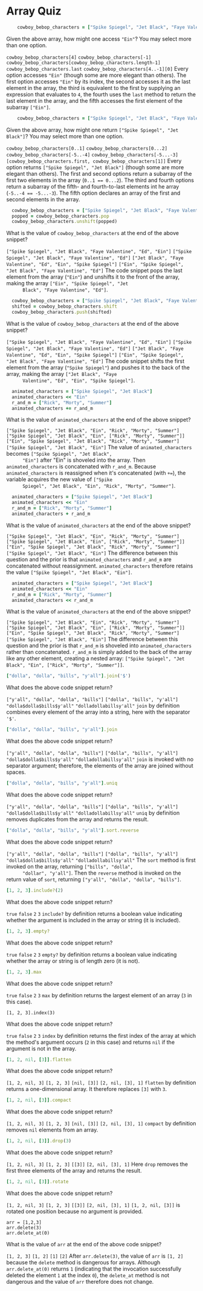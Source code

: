 # Array Quiz

```ruby
    cowboy_bebop_characters = ["Spike Spiegel", "Jet Black", "Faye Valentine", "Ed", "Ein"]
```

<quiz>
  <question multiple>
      <p>Given the above array, how might one access <code>"Ein"</code>? You may select more than one option.</p>
      <answer correct><code>cowboy_bebop_characters[4]</code></answer>
      <answer correct><code>cowboy_bebop_characters[-1]</code></answer>
      <answer correct><code>cowboy_bebop_characters[cowboy_bebop_characters.length-1]</code></answer>
      <answer correct><code>cowboy_bebop_characters.last</code></answer>
      <answer correct><code>cowboy_bebop_characters[4..-1][0]</code></answer>
      <explanation>Every option accesses <code>"Ein"</code> (though some are more elegant than others). The
      first option accesses <code>"Ein"</code> by its index, the second accesses it as the last
      element in the array, the third is equivalent to the first by supplying an
      expression that evaluates to <code>4</code>, the fourth uses the <code>last</code> method to return
      the last element in the array, and the fifth accesses the first element of the
      subarray <code>["Ein"]</code>.</explanation>
  </question>
</quiz>


```ruby
    cowboy_bebop_characters = ["Spike Spiegel", "Jet Black", "Faye Valentine", "Ed", "Ein"]
```

<quiz>
  <question multiple>
      <p>Given the above array, how might one return <code>["Spike Spiegel", "Jet Black"]</code>? You may select more than one option.</p>
      <answer correct><code>cowboy_bebop_characters[0..1]</code></answer>
      <answer correct><code>cowboy_bebop_characters[0...2]</code></answer>
      <answer correct><code>cowboy_bebop_characters[-5..-4]</code></answer>
      <answer correct><code>cowboy_bebop_characters[-5...-3]</code></answer>
      <answer correct><code>[cowboy_bebop_characters.first, cowboy_bebop_characters[1]]</code></answer>
      <explanation>Every option returns <code>["Spike Spiegel", "Jet Black"]</code> (though some are more
      elegant than others). The first and second options return a subarray of the
      first two elements in the array (<code>0..1 == 0...2</code>). The third and fourth options
      return a subarray of the fifth- and fourth-to-last elements int he array
      (<code>-5..-4 == -5...-3</code>). The fifth option declares an array of the first and
      second elements in the array.</explanation>
  </question>
</quiz>


```ruby
  cowboy_bebop_characters = ["Spike Spiegel", "Jet Black", "Faye Valentine", "Ed", "Ein"]
  popped = cowboy_bebop_characters.pop
  cowboy_bebop_characters.unshift(popped)
```

<quiz>
  <question>
      <p>What is the value of <code>cowboy_bebop_characters</code> at the end of the above snippet?</p>
      <answer><code>["Spike Spiegel", "Jet Black", "Faye Valentine", "Ed", "Ein"]</code></answer>
      <answer><code>["Spike Spiegel", "Jet Black", "Faye Valentine", "Ed"]</code></answer>
      <answer><code>["Jet Black", "Faye Valentine", "Ed", "Ein", "Spike Spiegel"]</code></answer>
      <answer correct><code>["Ein", "Spike Spiegel", "Jet Black", "Faye Valentine", "Ed"]</code></answer>
      <explanation>The code snippet pops the last element from the array (<code>"Ein"</code>) and unshifts it
      to the front of the array, making the array <code>["Ein", "Spike Spiegel", "Jet
      Black", "Faye Valentine", "Ed"]</code>.</explanation>
  </question>
</quiz>


```ruby
  cowboy_bebop_characters = ["Spike Spiegel", "Jet Black", "Faye Valentine", "Ed", "Ein"]
  shifted = cowboy_bebop_characters.shift
  cowboy_bebop_characters.push(shifted)
```

<quiz>
  <question>
      <p>What is the value of <code>cowboy_bebop_characters</code> at the end of the above snippet?</p>
      <answer><code>["Spike Spiegel", "Jet Black", "Faye Valentine", "Ed", "Ein"]</code></answer>
      <answer><code>["Spike Spiegel", "Jet Black", "Faye Valentine", "Ed"]</code></answer>
      <answer correct><code>["Jet Black", "Faye Valentine", "Ed", "Ein", "Spike Spiegel"]</code></answer>
      <answer><code>["Ein", "Spike Spiegel", "Jet Black", "Faye Valentine", "Ed"]</code></answer>
      <explanation>The code snippet shifts the first element from the array (<code>"Spike Spiegel"</code>) and
      pushes it to the back of the array, making the array <code>["Jet Black", "Faye
      Valentine", "Ed", "Ein", "Spike Spiegel"]</code>.</explanation>
  </question>
</quiz>


```ruby
  animated_characters = ["Spike Spiegel", "Jet Black"]
  animated_characters << "Ein"
  r_and_m = ["Rick", "Morty", "Summer"]
  animated_characters += r_and_m
```

<quiz>
  <question>
      <p>What is the value of <code>animated_characters</code> at the end of the above snippet?</p>
      <answer correct><code>["Spike Spiegel", "Jet Black", "Ein", "Rick", "Morty", "Summer"]</code></answer>
      <answer><code>["Spike Spiegel", "Jet Black", "Ein", ["Rick", "Morty", "Summer"]]</code></answer>
      <answer><code>["Ein", "Spike Spiegel", "Jet Black", "Rick", "Morty", "Summer"]</code></answer>
      <answer><code>["Spike Spiegel", "Jet Black", "Ein"]</code></answer>
      <explanation>The value of <code>animated_characters</code> becomes <code>["Spike Spiegel", "Jet Black",
      "Ein"]</code> after "Ein" is shoveled into the array. Then <code>animated_characters</code> is
      concatenated with <code>r_and_m</code>. Because <code>animated_characters</code> is reassigned when
      it's concatenated (with <code>+=</code>), the variable acquires the new value of <code>["Spike
      Spiegel", "Jet Black", "Ein", "Rick", "Morty", "Summer"]</code>.</explanation>
  </question>
</quiz>


```ruby
  animated_characters = ["Spike Spiegel", "Jet Black"]
  animated_characters << "Ein"
  r_and_m = ["Rick", "Morty", "Summer"]
  animated_characters + r_and_m
```

<quiz>
  <question>
      <p>What is the value of <code>animated_characters</code> at the end of the above snippet?</p>
      <answer><code>["Spike Spiegel", "Jet Black", "Ein", "Rick", "Morty", "Summer"]</code></answer>
      <answer><code>["Spike Spiegel", "Jet Black", "Ein", ["Rick", "Morty", "Summer"]]</code></answer>
      <answer><code>["Ein", "Spike Spiegel", "Jet Black", "Rick", "Morty", "Summer"]</code></answer>
      <answer correct><code>["Spike Spiegel", "Jet Black", "Ein"]</code></answer>
      <explanation>The difference between this question and the prior is that <code>animated_characters</code>
      and <code>r_and_m</code> are concatenated without reassignment. <code>animated_characters</code>
      therefore retains the value <code>["Spike Spiegel", "Jet Black", "Ein"]</code>.</explanation>
  </question>
</quiz>


```ruby
  animated_characters = ["Spike Spiegel", "Jet Black"]
  animated_characters << "Ein"
  r_and_m = ["Rick", "Morty", "Summer"]
  animated_characters << r_and_m
```

<quiz>
  <question>
      <p>What is the value of <code>animated_characters</code> at the end of the above snippet?</p>
      <answer><code>["Spike Spiegel", "Jet Black", "Ein", "Rick", "Morty", "Summer"]</code></answer>
      <answer correct><code>["Spike Spiegel", "Jet Black", "Ein", ["Rick", "Morty", "Summer"]]</code></answer>
      <answer><code>["Ein", "Spike Spiegel", "Jet Black", "Rick", "Morty", "Summer"]</code></answer>
      <answer><code>["Spike Spiegel", "Jet Black", "Ein"]</code></answer>
      <explanation>The difference between this question and the prior is that <code>r_and_m</code> is shoveled
      into <code>animated_characters</code> rather than concatenated. <code>r_and_m</code> is simply added
      to the back of the array like any other element, creating a nested array:
      <code>["Spike Spiegel", "Jet Black", "Ein", ["Rick", "Morty", "Summer"]]</code>.</explanation>
  </question>
</quiz>


```ruby
["dolla", "dolla", "bills", "y'all"].join('$')
```

<quiz>
  <question>
      <p>What does the above code snippet return?</p>
      <answer><code>["y'all", "dolla", "dolla", "bills"]</code></answer>
      <answer><code>["dolla", "bills", "y'all"]</code></answer>
      <answer correct><code>"dolla$dolla$bills$y'all"</code></answer>
      <answer><code>"dolladollabillsy'all"</code></answer>
      <explanation><code>join</code> by definition combines every element of the array into a string, here
      with the separator <code>'$'</code>.</explanation>
  </question>
</quiz>

```ruby
["dolla", "dolla", "bills", "y'all"].join
```

<quiz>
  <question>
      <p>What does the above code snippet return?</p>
      <answer><code>["y'all", "dolla", "dolla", "bills"]</code></answer>
      <answer><code>["dolla", "bills", "y'all"]</code></answer>
      <answer><code>"dolla$dolla$bills$y'all"</code></answer>
      <answer correct><code>"dolladollabillsy'all"</code></answer>
      <explanation><code>join</code> is invoked with no separator argument; therefore, the elements of the
      array are joined without spaces.</explanation>
  </question>
</quiz>


```ruby
["dolla", "dolla", "bills", "y'all"].uniq
```

<quiz>
  <question>
      <p>What does the above code snippet return?</p>
      <answer><code>["y'all", "dolla", "dolla", "bills"]</code></answer>
      <answer correct><code>["dolla", "bills", "y'all"]</code></answer>
      <answer><code>"dolla$dolla$bills$y'all"</code></answer>
      <answer><code>"dolladollabillsy'all"</code></answer>
      <explanation><code>uniq</code> by definition removes duplicates from the array and returns the result.</explanation>
  </question>
</quiz>


```ruby
["dolla", "dolla", "bills", "y'all"].sort.reverse
```

<quiz>
  <question>
      <p>What does the above code snippet return?</p>
      <answer correct><code>["y'all", "dolla", "dolla", "bills"]</code></answer>
      <answer><code>["dolla", "bills", "y'all"]</code></answer>
      <answer><code>"dolla$dolla$bills$y'all"</code></answer>
      <answer><code>"dolladollabillsy'all"</code></answer>
      <explanation>The <code>sort</code> method is first invoked on the array, returning <code>["bills", "dolla",
      "dollar", "y'all"]</code>. Then the <code>reverse</code> method is invoked on the return value of
      <code>sort</code>, returning <code>["y'all", "dolla", "dolla", "bills"]</code>.</explanation>
  </question>
</quiz>


```ruby
[1, 2, 3].include?(2)
```

<quiz>
  <question>
      <p>What does the above code snippet return?</p>
      <answer correct><code>true</code></answer>
      <answer><code>false</code></answer>
      <answer><code>2</code></answer>
      <answer><code>3</code></answer>
      <explanation><code>include?</code> by definition returns a boolean value indicating whether the argument
      is included in the array or string (it is included).</explanation>
  </question>
</quiz>


```ruby
[1, 2, 3].empty?
```

<quiz>
  <question>
      <p>What does the above code snippet return?</p>
      <answer><code>true</code></answer>
      <answer correct><code>false</code></answer>
      <answer><code>2</code></answer>
      <answer><code>3</code></answer>
      <explanation><code>empty?</code> by definition returns a boolean value indicating whether the array or
      string is of length zero (it is not).</explanation>
  </question>
</quiz>


```ruby
[1, 2, 3].max
```

<quiz>
  <question>
      <p>What does the above code snippet return?</p>
      <answer><code>true</code></answer>
      <answer><code>false</code></answer>
      <answer><code>2</code></answer>
      <answer correct><code>3</code></answer>
      <explanation><code>max</code> by definition returns the largest element of an array (<code>3</code> in this case).</explanation>
  </question>
</quiz>


```
[1, 2, 3].index(3)
```

<quiz>
  <question>
      <p>What does the above code snippet return?</p>
      <answer><code>true</code></answer>
      <answer><code>false</code></answer>
      <answer correct><code>2</code></answer>
      <answer><code>3</code></answer>
      <explanation><code>index</code> by definition returns the first index of the array at which the method's
      argument occurs (<code>2</code> in this case) and returns <code>nil</code> if the argument is not in
      the array.</explanation>
  </question>
</quiz>


```ruby
[1, 2, nil, [3]].flatten
```

<quiz>
  <question>
      <p>What does the above code snippet return?</p>
      <answer><code>[1, 2, nil, 3]</code></answer>
      <answer><code>[1, 2, 3]</code></answer>
      <answer correct><code>[nil, [3]]</code></answer>
      <answer><code>[2, nil, [3], 1]</code></answer>
      <explanation><code>flatten</code> by definition returns a one-dimensional array. It therefore replaces
      <code>[3]</code> with <code>3</code>.</explanation>
  </question>
</quiz>


```ruby
[1, 2, nil, [3]].compact
```

<quiz>
  <question>
      <p>What does the above code snippet return?</p>
      <answer><code>[1, 2, nil, 3]</code></answer>
      <answer correct><code>[1, 2, 3]</code></answer>
      <answer><code>[nil, [3]]</code></answer>
      <answer><code>[2, nil, [3], 1]</code></answer>
      <explanation><code>compact</code> by definition removes <code>nil</code> elements from an array.</explanation>
  </question>
</quiz>


```ruby
[1, 2, nil, [3]].drop(3)
```

<quiz>
  <question>
      <p>What does the above code snippet return?</p>
      <answer><code>[1, 2, nil, 3]</code></answer>
      <answer><code>[1, 2, 3]</code></answer>
      <answer correct><code>[[3]]</code></answer>
      <answer><code>[2, nil, [3], 1]</code></answer>
      <explanation>Here <code>drop</code> removes the first three elements of the array and returns the result.</explanation>
  </question>
</quiz>


```ruby
[1, 2, nil, [3]].rotate
```

<quiz>
  <question>
      <p>What does the above code snippet return?</p>
      <answer><code>[1, 2, nil, 3]</code></answer>
      <answer><code>[1, 2, 3]</code></answer>
      <answer><code>[[3]]</code></answer>
      <answer correct><code>[2, nil, [3], 1]</code></answer>
      <explanation><code>[1, 2, nil, [3]]</code> is rotated one position because no argument is provided.</explanation>
  </question>
</quiz>


```
arr = [1,2,3]
arr.delete(3)
arr.delete_at(0)
```

<quiz>
  <question>
      <p>What is the value of <code>arr</code> at the end of the above code snippet?</p>
      <answer><code>[1, 2, 3]</code></answer>
      <answer correct><code>[1, 2]</code></answer>
      <answer><code>[1]</code></answer>
      <answer><code>[2]</code></answer>
      <explanation>After <code>arr.delete(3)</code>, the value of <code>arr</code> is <code>[1, 2]</code> because the <code>delete</code>
      method is dangerous for arrays. Although <code>arr.delete_at(0)</code> returns <code>1</code>
      (indicating that the invocation successfully deleted the element <code>1</code> at the
      index <code>0</code>), the <code>delete_at</code> method is not dangerous and the value of <code>arr</code>
      therefore does not change.</explanation>
  </question>
</quiz>
